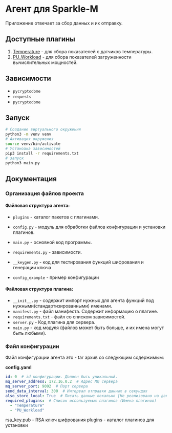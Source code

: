 # Агент для Sparkle-M

Приложение отвечает за сбор данных и их отправку.

## Доступные плагины
1. [Temperature]() - для сбора показателей с датчиков температуры.
2. [PU_Workload]() - для сбора показателей загруженности вычислительных мощностей.

## Зависимости
* `pycryptodome`
* `requests`
* `pycryptodome`

## Запуск
```bash
# Создание виртуального окружения
python3 -m venv venv
# Активация окружения
source venv/bin/activate
# Устаноака зависимостей
pip3 install -r requirements.txt
# запуск
python3 main.py
```
## Документация
### Организация файлов проекта
#### Файловая структура агента:
* `plugins` - каталог пакетов с плагинами.
* `config.py` - модуль для обработки файлов конфигурации и установки плагинов.
* `main.py` - основной код программы.
* `requirements.py` - зависимости.


* `__keygen.py` - код для тестирования функций шифрования и генерации ключа
* `config_example` - пример конфигурации

#### Файловая структура плагина:
* `__init__.py` - содержит импорт нужных для агента функций под нужными(стандартизированными) именами. 
* `manifest.py` - файл манифеста. Содержит информацию о плагине.
* `requirements.txt` - файл со списком зависимостей.
* `server.py` - Код плагина для сервера.
* `main.py` - код модуля (файлов может быть больше, и их имена могут быть любыми).

### Файл конфигурации
Файл конфигурации агента это - tar архив со следующим содержимым:

**config.yaml** 
```yaml
id: 0  # id конфигурации. Должен быть уникальный.
mq_server_address: 172.16.0.2  # Адрес MQ сервера
mq_server_port: 9092  # Порт сервера
send_data_interval: 300  # Интервал отправки данных в секундах
also_store_local: True  # Писать данные локально [Не реализовано на данный момент]
required_plugins:  # Список используемых плагинов (Имена плагинов)
  - "Temperature"
  - "PU_Workload"
```
rsa_key.pub - RSA ключ шифрования
plugins - каталог плагинов для установки